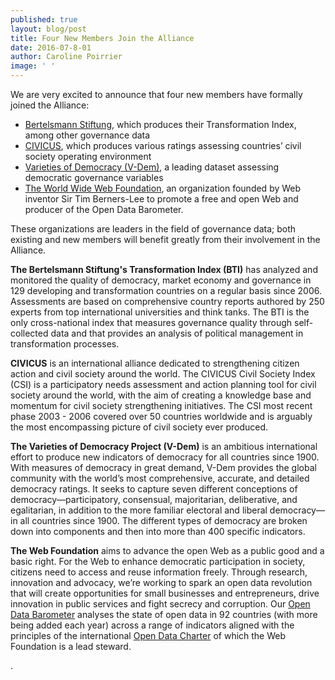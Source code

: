 ```yaml
---
published: true
layout: blog/post
title: Four New Members Join the Alliance
date: 2016-07-8-01
author: Caroline Poirrier
image: ' '
---
```

We are very excited to announce that four new members have formally joined the Alliance: 

+ [Bertelsmann Stiftung](http://www.bertelsmann-stiftung.de/en/our-projects/transformationindex-bti/), which produces their Transformation Index, among other governance data
+ [CIVICUS](http://www.civicus.org/index.php/en/), which produces various ratings assessing countries’ civil society operating environment
+ [Varieties of Democracy (V-Dem)](https://www.v-dem.net/en/about/), a leading dataset assessing democratic governance variables
+ [The World Wide Web Foundation](http://webfoundation.org/), an organization founded by Web inventor Sir Tim Berners-Lee to promote a free and open Web and producer of the Open Data Barometer.
	
These organizations are leaders in the field of governance data; both existing and new members will benefit greatly from their involvement in the Alliance. 



**The Bertelsmann Stiftung's Transformation Index (BTI)** has analyzed and monitored the quality of democracy, market economy and governance in 129 developing and transformation countries on a regular basis since 2006. Assessments are based on comprehensive country reports authored by 250 experts from top international universities and think tanks. The BTI is the only cross-national index that measures governance quality through self-collected data and that provides an analysis of political management in transformation processes.

**CIVICUS** is an international alliance dedicated to strengthening citizen action and civil society around the world. The CIVICUS Civil Society Index (CSI) is a participatory needs assessment and action planning tool for civil society around the world, with the aim of creating a knowledge base and momentum for civil society strengthening initiatives. The CSI most recent phase 2003 - 2006 covered over 50 countries worldwide and is arguably the most encompassing picture of civil society ever produced.

**The Varieties of Democracy Project (V-Dem)** is an ambitious international effort to produce new indicators of democracy for all countries since 1900. With measures of democracy in great demand, V-Dem provides the global community with the world’s most comprehensive, accurate, and detailed democracy ratings. It seeks to capture seven different conceptions of democracy—participatory, consensual, majoritarian, deliberative, and egalitarian, in addition to the more familiar electoral and liberal democracy—in all countries since 1900. The different types of democracy are broken down into components and then into more than 400 specific indicators.

**The Web Foundation** aims to advance the open Web as a public good and a basic right. For the Web to enhance democratic participation in society, citizens need to access and reuse information freely. Through research, innovation and advocacy, we’re working to spark an open data revolution that will create opportunities for small businesses and entrepreneurs, drive innovation in public services and fight secrecy and corruption. Our [Open Data Barometer](https://opendatabarometer.org/) analyses the state of open data in 92 countries (with more being added each year) across a range of indicators aligned with the principles of the international [Open Data Charter](http://opendatacharter.net/) of which the Web Foundation is a lead steward.


.
